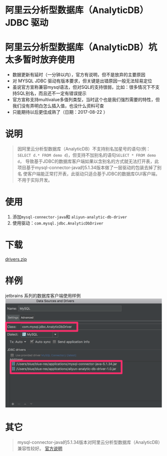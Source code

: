 
阿里云分析型数据库（AnalyticDB）JDBC 驱动
============================
# 阿里云分析型数据库（AnalyticDB）坑太多暂时放弃使用
* 数据更新有延时（一分钟以内），官方有说明，但不是放弃的主要原因
* 对 MYSQL JDBC 驱动有版本要求，但关键是出错原因一般无法轻易定位
* 虽说官方宣称兼容mysql语法，但对SQL的支持很弱，比如：很多情况下不支持SQL别名，而且还不一定有错误提示
* 官方宣称支持multivalue多值列类型，当时这个也是我们强烈需要的特性，但我们没有弄明白怎么插入值，也没什么资料可查
* 只能期待以后更佳成熟了（日期：2017-08-22 ）

# 说明
> 因阿里云分析型数据库（AnalyticDB）不支持别名加星号的语句(例：`SELECT d.* FROM demo d`)，但支持不加别名的语句`SELECT * FROM demo d`，
> 导致基于JDBC的数据库客户端如果以含别名的方式就无法打开表，此项目基于mysql-connector-java的5.1.34版本做了一层驱动的包装去掉了别名
> 使客户端能正常打开表，此驱动只适合基于JDBC的数据库GUI客户端，不用于实际开发。

# 使用
1. 添加`mysql-connector-java`和 `aliyun-analytic-db-driver`
2. 使用驱动：`com.mysql.jdbc.AnalyticDbDriver`

# 下载
[drivers.zip](https://github.com/javaercn/aliyun-analytic-db-driver/files/1218376/drivers.zip)

# 样例
jetbrains 系列的数据库客户端使用样例
![sample](docs/sample.png)

# 其它
> mysql-connector-java的5.1.34版本对阿里云分析型数据库（AnalyticDB）兼容性较好。
> [官方说明](https://help.aliyun.com/knowledge_list/35322.html)
